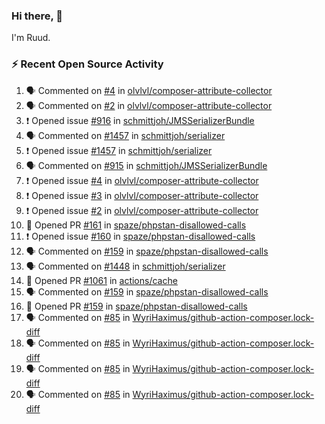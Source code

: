 ### Hi there, 👋

I'm Ruud.
 
### :zap: Recent Open Source Activity

<!--START_SECTION:activity-->
1. 🗣 Commented on [#4](https://github.com/olvlvl/composer-attribute-collector/issues/4) in [olvlvl/composer-attribute-collector](https://github.com/olvlvl/composer-attribute-collector)
2. 🗣 Commented on [#2](https://github.com/olvlvl/composer-attribute-collector/issues/2) in [olvlvl/composer-attribute-collector](https://github.com/olvlvl/composer-attribute-collector)
3. ❗️ Opened issue [#916](https://github.com/schmittjoh/JMSSerializerBundle/issues/916) in [schmittjoh/JMSSerializerBundle](https://github.com/schmittjoh/JMSSerializerBundle)
4. 🗣 Commented on [#1457](https://github.com/schmittjoh/serializer/issues/1457) in [schmittjoh/serializer](https://github.com/schmittjoh/serializer)
5. ❗️ Opened issue [#1457](https://github.com/schmittjoh/serializer/issues/1457) in [schmittjoh/serializer](https://github.com/schmittjoh/serializer)
6. 🗣 Commented on [#915](https://github.com/schmittjoh/JMSSerializerBundle/issues/915) in [schmittjoh/JMSSerializerBundle](https://github.com/schmittjoh/JMSSerializerBundle)
7. ❗️ Opened issue [#4](https://github.com/olvlvl/composer-attribute-collector/issues/4) in [olvlvl/composer-attribute-collector](https://github.com/olvlvl/composer-attribute-collector)
8. ❗️ Opened issue [#3](https://github.com/olvlvl/composer-attribute-collector/issues/3) in [olvlvl/composer-attribute-collector](https://github.com/olvlvl/composer-attribute-collector)
9. ❗️ Opened issue [#2](https://github.com/olvlvl/composer-attribute-collector/issues/2) in [olvlvl/composer-attribute-collector](https://github.com/olvlvl/composer-attribute-collector)
10. 💪 Opened PR [#161](https://github.com/spaze/phpstan-disallowed-calls/pull/161) in [spaze/phpstan-disallowed-calls](https://github.com/spaze/phpstan-disallowed-calls)
11. ❗️ Opened issue [#160](https://github.com/spaze/phpstan-disallowed-calls/issues/160) in [spaze/phpstan-disallowed-calls](https://github.com/spaze/phpstan-disallowed-calls)
12. 🗣 Commented on [#159](https://github.com/spaze/phpstan-disallowed-calls/issues/159) in [spaze/phpstan-disallowed-calls](https://github.com/spaze/phpstan-disallowed-calls)
13. 🗣 Commented on [#1448](https://github.com/schmittjoh/serializer/issues/1448) in [schmittjoh/serializer](https://github.com/schmittjoh/serializer)
14. 💪 Opened PR [#1061](https://github.com/actions/cache/pull/1061) in [actions/cache](https://github.com/actions/cache)
15. 🗣 Commented on [#159](https://github.com/spaze/phpstan-disallowed-calls/issues/159) in [spaze/phpstan-disallowed-calls](https://github.com/spaze/phpstan-disallowed-calls)
16. 💪 Opened PR [#159](https://github.com/spaze/phpstan-disallowed-calls/pull/159) in [spaze/phpstan-disallowed-calls](https://github.com/spaze/phpstan-disallowed-calls)
17. 🗣 Commented on [#85](https://github.com/WyriHaximus/github-action-composer.lock-diff/issues/85) in [WyriHaximus/github-action-composer.lock-diff](https://github.com/WyriHaximus/github-action-composer.lock-diff)
18. 🗣 Commented on [#85](https://github.com/WyriHaximus/github-action-composer.lock-diff/issues/85) in [WyriHaximus/github-action-composer.lock-diff](https://github.com/WyriHaximus/github-action-composer.lock-diff)
19. 🗣 Commented on [#85](https://github.com/WyriHaximus/github-action-composer.lock-diff/issues/85) in [WyriHaximus/github-action-composer.lock-diff](https://github.com/WyriHaximus/github-action-composer.lock-diff)
20. 🗣 Commented on [#85](https://github.com/WyriHaximus/github-action-composer.lock-diff/issues/85) in [WyriHaximus/github-action-composer.lock-diff](https://github.com/WyriHaximus/github-action-composer.lock-diff)
<!--END_SECTION:activity-->
